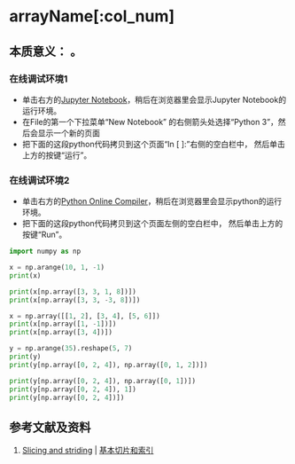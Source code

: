 # arrayName[:col_num]

## 本质意义： 。

### 在线调试环境1

- 单击右方的[Jupyter Notebook](https://mybinder.org/v2/gh/ipython/ipython-in-depth/master?filepath=binder/Index.ipynb)，稍后在浏览器里会显示Jupyter Notebook的运行环境。
- 在File的第一个下拉菜单“New Notebook” 的右侧箭头处选择“Python 3”，然后会显示一个新的页面
- 把下面的这段python代码拷贝到这个页面“In [ ]:”右侧的空白栏中， 然后单击上方的按键“运行”。

### 在线调试环境2

- 单击右方的[Python Online Compiler](https://trinket.io/python3/a5bd54189b)，稍后在浏览器里会显示python的运行环境。
- 把下面的这段python代码拷贝到这个页面左侧的空白栏中， 然后单击上方的按键“Run”。

```python
import numpy as np

x = np.arange(10, 1, -1)
print(x)

print(x[np.array([3, 3, 1, 8])])
print(x[np.array([3, 3, -3, 8])])

x = np.array([[1, 2], [3, 4], [5, 6]])
print(x[np.array([1, -1])])
print(x[np.array([3, 4])])

y = np.arange(35).reshape(5, 7)
print(y)
print(y[np.array([0, 2, 4]), np.array([0, 1, 2])])

print(y[np.array([0, 2, 4]), np.array([0, 1])])
print(y[np.array([0, 2, 4]), 1])
print(y[np.array([0, 2, 4])])
```

## 参考文献及资料

1. [Slicing and striding](https://numpy.org/doc/stable/user/basics.indexing.html#slicing-and-striding) | [基本切片和索引](https://www.numpy.org.cn/reference/arrays/indexing.html#基本切片和索引)



